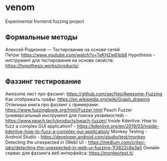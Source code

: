 # venom
Experimental frontend fuzzing project

Формальные методы
-----------------

Алексей Родионов — Тестирование на основе сетей Петри: https://www.youtube.com/watch?v=TeKHZw61pb8
Hypothesis - инструмент для тестирования на основе свойств: https://hypothesis.works/products/

Фаззинг тестирование
--------------------

Awesome лист про фаззинг: https://github.com/secfigo/Awesome-Fuzzing
Как отображать графы: https://en.wikipedia.org/wiki/Graph_drawing
Отличныа книга про фаззинг с примерами: https://www.fuzzingbook.org/html/Fuzzer.html
Peach Fuzzer (универсальный инструмент для поиска уязвимостей) - https://www.peach.tech/products/peach-fuzzer/
Inside Kdenlive: How to fuzz a complex GUI application? - https://kdenlive.org/en/2019/03/inside-kdenlive-how-to-fuzz-a-complex-gui-application/
Monkey Testing - Android Studio - https://developer.android.com/studio/test/monkey
Detecting the unexpected in (Web) UI - https://medium.com/criteo-labs/detecting-the-unexpected-in-web-ui-fuzzing-1f3822c8a3a5
Онлайн сервис для фаззинга веб интерфейса: https://monkeytest.it/
